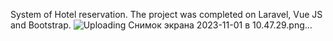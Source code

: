System of Hotel reservation. The project was completed on Laravel, Vue JS and Bootstrap.
![Uploading Снимок экрана 2023-11-01 в 10.47.29.png…]()
